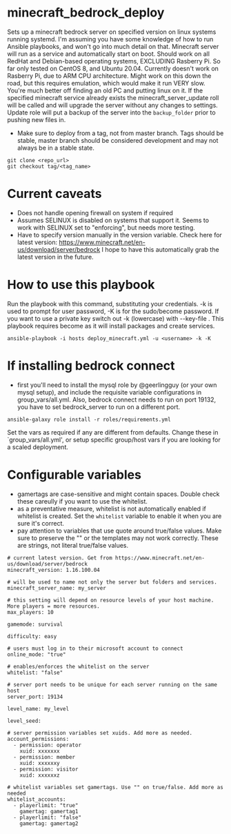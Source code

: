 # minecraft_bedrock_deploy

Sets up a minecraft bedrock server on specified version on linux systems running systemd. I'm assuming you have some knowledge of how to run Ansible playbooks, and won't go into much detail on that. Minecraft server will run as a service and automatically start on boot. Should work on all RedHat and Debian-based operating systems, EXCLUDING Rasberry Pi. So far only tested on CentOS 8, and Ubuntu 20.04. Currently doesn't work on Rasberry Pi, due to ARM CPU architecture. Might work on this down the road, but this requires emulation, which would make it run VERY slow. You're much better off finding an old PC and putting linux on it. If the specified minecraft service already exists the minecraft_server_update roll will be called and will upgrade the server without any changes to settings. Update role will put a backup of the server into the `backup_folder` prior to pushing new files in.

* Make sure to deploy from a tag, not from master branch. Tags should be stable, master branch should be considered development and may not always be in a stable state.
```
git clone <repo_url>
git checkout tag/<tag_name>
```

# Current caveats
* Does not handle opening firewall on system if required
* Assumes SELINUX is disabled on systems that support it. Seems to work with SELINUX set to "enforcing", but needs more testing.
* Have to specify version manually in the version variable. Check here for latest version: https://www.minecraft.net/en-us/download/server/bedrock I hope to have this automatically grab the latest version in the future.

# How to use this playbook

Run the playbook with this command, substituting your credentials. -k is used to prompt for user password, -K is for the sudo/become password. If you want to use a private key switch out -k (lowercase) with --key-file <path>. This playbook requires become as it will install packages and create services.

```
ansible-playbook -i hosts deploy_minecraft.yml -u <username> -k -K
```

# If installing bedrock connect
* first you'll need to install the mysql role by @geerlingguy (or your own mysql setup), and include the requisite variable configurations in group_vars/all.yml. Also, bedrock connect needs to run on port 19132, you have to set bedrock_server to run on a different port.

```
ansible-galaxy role install -r roles/requirements.yml
```

Set the vars as required if any are different from defaults. Change these in `group_vars/all.yml', or setup specific group/host vars if you are looking for a scaled deployment.

# Configurable variables
* gamertags are case-sensitive and might contain spaces. Double check these careully if you want to use the whitelist.
* as a preventative measure, whitelist is not automatically enabled if whitelist is created. Set the `whitelist` variable to enable it when you are sure it's correct.
* pay attention to variables that use quote around true/false values. Make sure to preserve the "" or the templates may not work correctly. These are strings, not literal true/false values.

```
# current latest version. Get from https://www.minecraft.net/en-us/download/server/bedrock
minecraft_version: 1.16.100.04

# will be used to name not only the server but folders and services.
minecraft_server_name: my_server

# this setting will depend on resource levels of your host machine. More players = more resources.
max_players: 10

gamemode: survival

difficulty: easy

# users must log in to their microsoft account to connect
online_mode: "true"

# enables/enforces the whitelist on the server
whitelist: "false"

# server port needs to be unique for each server running on the same host
server_port: 19134

level_name: my_level

level_seed:

# server permission variables set xuids. Add more as needed.
account_permissions:
  - permission: operator
    xuid: xxxxxxx
  - permission: member
    xuid: xxxxxxy
  - permission: visitor
    xuid: xxxxxxz

# whitelist variables set gamertags. Use "" on true/false. Add more as needed
whitelist_accounts:
  - playerlimit: "true"
    gamertag: gamertag1
  - playerlimit: "false"
    gamertag: gamertag2
```
